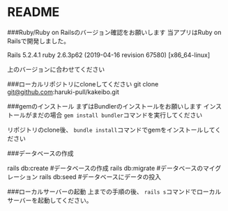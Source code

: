 # README

###Ruby/Ruby on Railsのバージョン確認をお願いします
当アプリはRuby on Railsで開発しました。

Rails 5.2.4.1
ruby 2.6.3p62 (2019-04-16 revision 67580) [x86_64-linux]

上のバージョンに合わせてください

###ローカルリポジトリにcloneしてください
git clone git@github.com:haruki-pull/kakeibo.git

###gemのインストール
まずはBundlerのインストールをお願いします
インストールがまだの場合
`gem install bundler`コマンドを実行してください

リポジトリのclone後、
`bundle install`コマンドでgemをインストールしてください

###データベースの作成

rails db:create  #データベースの作成
rails db:migrate #データベースのマイグレーション
rails db:seed    #データベースにデータの投入

###ローカルサーバーの起動
上までの手順の後、
`rails s`コマンドでローカルサーバーを起動してください。